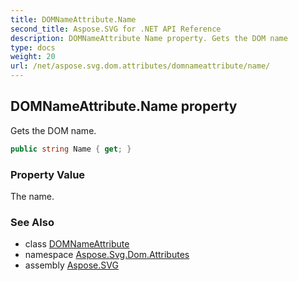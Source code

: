```yaml
---
title: DOMNameAttribute.Name
second_title: Aspose.SVG for .NET API Reference
description: DOMNameAttribute Name property. Gets the DOM name
type: docs
weight: 20
url: /net/aspose.svg.dom.attributes/domnameattribute/name/
---
```

## DOMNameAttribute.Name property

Gets the DOM name.

```csharp
public string Name { get; }
```

### Property Value

The name.

### See Also

* class [DOMNameAttribute](../)
* namespace [Aspose.Svg.Dom.Attributes](../../../aspose.svg.dom.attributes/)
* assembly [Aspose.SVG](../../../)
